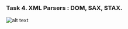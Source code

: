 ### Task 4. XML Parsers : DOM, SAX, STAX.


![alt text](https://user-images.githubusercontent.com/12957112/28326553-bde9fbb4-6be9-11e7-98a9-cc6e50dc3726.jpg)
